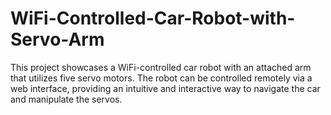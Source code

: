 # WiFi-Controlled-Car-Robot-with-Servo-Arm
This project showcases a WiFi-controlled car robot with an attached arm that utilizes five servo motors. The robot can be controlled remotely via a web interface, providing an intuitive and interactive way to navigate the car and manipulate the servos.
